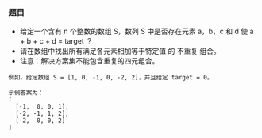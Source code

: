 ### 题目
* 给定一个含有 n 个整数的数组 S，数列 S 中是否存在元素 a，b，c 和 d 使 a + b + c + d = target ？
* 请在数组中找出所有满足各元素相加等于特定值 的 不重复 组合。
* 注意：解决方案集不能包含重复的四元组合。
```
例如，给定数组 S = [1, 0, -1, 0, -2, 2]，并且给定 target = 0。

示例答案为：
[
  [-1,  0, 0, 1],
  [-2, -1, 1, 2],
  [-2,  0, 0, 2]
]
```
